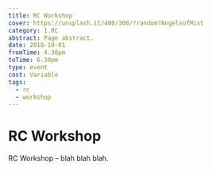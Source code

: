 ```yaml
---
title: RC Workshop
cover: https://unsplash.it/400/300/?random?AngelsofMist
category: 1.RC
abstract: Page abstract.
date: 2018-10-01
fromTime: 4.30pm
toTime: 6.30pm
type: event
cost: Variable
tags:
  - rc
  - workshop
---
```


# RC Workshop

RC Workshop – blah blah blah.
